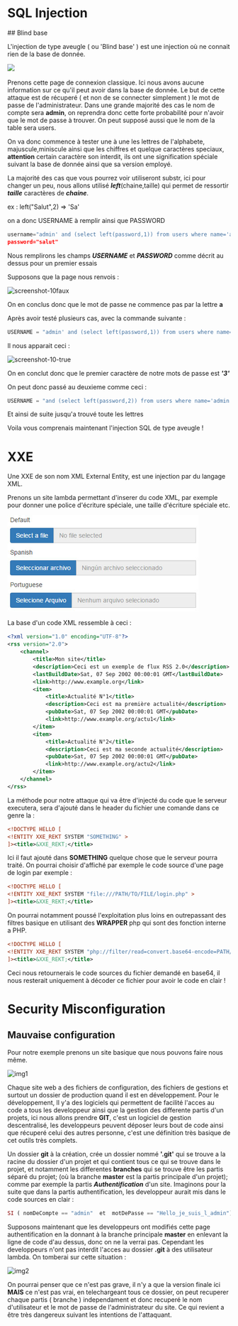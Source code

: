 # SQL Injection

## Blind base

L'injection de type aveugle ( ou 'Blind base' ) est une injection où ne connait rien de la base de donnée.

![](https://ps.w.org/loginpress/assets/screenshot-10.png?rev=1587050)

Prenons cette page de connexion classique. Ici nous avons aucune information sur ce qu'il peut avoir dans la base de donnée. Le but de cette attaque est de récuperé ( et non de se connecter simplement ) le mot de passe de l'administrateur. Dans une grande majorité des cas le nom de compte sera **admin**, on reprendra donc cette forte probabilité pour n'avoir que le mot de passe à trouver. On peut supposé aussi que le nom de la table sera users.

On va donc commence à tester une à une les lettres de l'alphabete, majuscule,miniscule ainsi que les chiffres et quelque caractères speciaux, **attention** certain caractère son interdit, ils ont une signification spéciale suivant la base de donnée ainsi que sa version employé.

La majorité des cas que vous pourrez voir utiliseront substr, ici pour changer un peu, nous allons utilisé ***left***(chaine,taille) qui permet de ressortir ***taille*** caractères de ***chaine***.

ex : left("Salut",2) => 'Sa'

on a donc  USERNAME à remplir ainsi que PASSWORD

```python
username="admin' and (select left(password,1)) from users where name='admin')='a' -- -
password="salut"
```

Nous remplirons les champs ***USERNAME*** et ***PASSWORD*** comme décrit au dessus pour un premier essais

Supposons que la page nous renvois :

![screenshot-10faux](/home/taiqui/Images/screenshot-10faux.png)

On en conclus donc que le mot de passe ne commence pas par la lettre **a**

Après avoir testé plusieurs cas, avec la commande suivante : 

```python
USERNAME = "admin' and (select left(password,1)) from users where name='admin')='3' -- - "
```

Il nous apparait ceci : 

![screenshot-10-true](/home/taiqui/Images/screenshot-10-true.png)

On en conclut donc que le premier caractère de notre mots de passe est ***'3'***

On peut donc passé au deuxieme comme ceci :

```python
USERNAME = "and (select left(password,2)) from users where name='admin')='3a' -- -"
```

Et ainsi de suite jusqu'a trouvé toute les lettres

Voila vous comprenais maintenant l'injection SQL de type aveugle ! 



# XXE



Une XXE de son nom XML External Entity, est une injection par du langage XML.

Prenons un site lambda permettant d'inserer du code XML, par exemple pour donner une police d'écriture spéciale, une taille d'écriture spéciale etc. 

![](https://raw.githubusercontent.com/Lukas238/better-input-file/master/resources/preview.jpg)

La base d'un code XML ressemble à ceci : 

```XML
<?xml version="1.0" encoding="UTF-8"?>
<rss version="2.0">
    <channel>
        <title>Mon site</title>
        <description>Ceci est un exemple de flux RSS 2.0</description>
        <lastBuildDate>Sat, 07 Sep 2002 00:00:01 GMT</lastBuildDate>
        <link>http://www.example.org</link>
        <item>
            <title>Actualité N°1</title>
            <description>Ceci est ma première actualité</description>
            <pubDate>Sat, 07 Sep 2002 00:00:01 GMT</pubDate>
            <link>http://www.example.org/actu1</link>
        </item>
        <item>
            <title>Actualité N°2</title>
            <description>Ceci est ma seconde actualité</description>
            <pubDate>Sat, 07 Sep 2002 00:00:01 GMT</pubDate>
            <link>http://www.example.org/actu2</link>
        </item>
    </channel>
</rss>
```

La méthode pour notre attaque qui va être d'injecté du code que le serveur executera, sera d'ajouté dans le header du fichier une comande dans ce genre la : 

```XML
<!DOCTYPE HELLO [
<!ENTITY XXE_REKT SYSTEM "SOMETHING" >
]><title>&XXE_REKT;</title>
```

Ici il faut ajouté dans **SOMETHING** quelque chose que le serveur pourra traité. On pourrai choisir d'affiché par exemple le code source d'une page de login par exemple :

```XML
<!DOCTYPE HELLO [
<!ENTITY XXE_REKT SYSTEM "file:///PATH/TO/FILE/login.php" >
]><title>&XXE_REKT;</title>
```

On pourrai notamment poussé l'exploitation plus loins en outrepassant des filtres basique en utilisant des **WRAPPER** php qui sont des fonction interne a PHP.

```XML
<!DOCTYPE HELLO [
<!ENTITY XXE_REKT SYSTEM "php://filter/read=convert.base64-encode=PATH/TO/FILE" >
]><title>&XXE_REKT;</title>
```

Ceci nous retournerais le code sources du fichier demandé en base64, il nous resterait uniquement à décoder ce fichier  pour avoir le code en clair !





# Security Misconfiguration

## Mauvaise configuration

Pour notre exemple prenons un site basique que nous pouvons faire nous même.

![img1](/home/taiqui/Documents/Fac/M2/PROJET/image/img1.png)

Chaque site web a des fichiers de configuration, des fichiers de gestions et surtout un dossier de production quand il est en développement. Pour le développement, ll y'a des logiciels qui permettent de facilité l'acces au code a tous les developpeur ainsi que la gestion des differente partis d'un projets, ici nous allons prendre **GIT**, c'est un logiciel de gestion descentralisé, les developpeurs peuvent déposer leurs bout de code ainsi que récuperé celui des autres personne, c'est une définition très basique de cet outils très complets.

Un dossier **git** à la création, crée un dossier nommé **'.git'** qui se trouve a la racine du dossier d'un projet et qui contient tous ce qui se trouve dans le projet, et notamment les differentes **branches** qui se trouve être les partis séparé du projet; (où la branche **master** est la partis principale d'un projet); comme par exemple la partis ***Authentification*** d'un site. Imaginons pour la suite que dans la partis authentification, les developpeur aurait mis dans le code sources en clair : 

```php
SI ( nomDeCompte == "admin"  et  motDePasse == "Hello_je_suis_l_admin") {
```

 Supposons maintenant que les developpeurs ont modifiés cette page authentification en la donnant à la branche principale **master** en enlevant la ligne de code d'au dessus, donc on ne la verrai pas. Cependant les developpeurs n'ont pas interdit l'acces au dossier **.git** à des utilisateur lambda. On tomberai sur cette situation : 

![img2](/home/taiqui/Documents/Fac/M2/PROJET/image/img2.png)

On pourrai penser que ce n'est pas grave, il n'y a que la version finale ici  **MAIS** ce n'est pas vrai, en telechargeant tous ce dossier, on peut recuperer chaque partis ( branche ) independament et donc recuperé le nom d'utilisateur et le mot de passe de l'administrateur du site. Ce qui revient a être très dangereux suivant les intentions de l'attaquant.